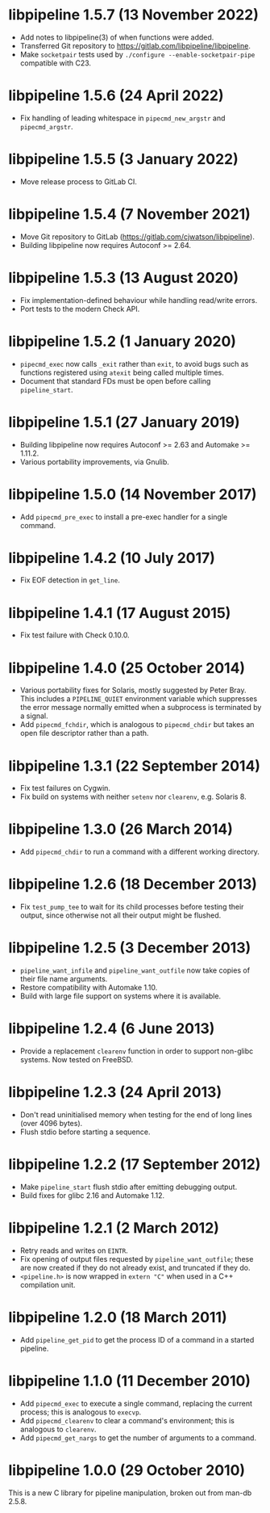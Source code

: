 libpipeline 1.5.7 (13 November 2022)
====================================

 * Add notes to libpipeline(3) of when functions were added.
 * Transferred Git repository to https://gitlab.com/libpipeline/libpipeline.
 * Make `socketpair` tests used by `./configure --enable-socketpair-pipe`
   compatible with C23.

libpipeline 1.5.6 (24 April 2022)
=================================

 * Fix handling of leading whitespace in `pipecmd_new_argstr` and
   `pipecmd_argstr`.

libpipeline 1.5.5 (3 January 2022)
==================================

 * Move release process to GitLab CI.

libpipeline 1.5.4 (7 November 2021)
===================================

 * Move Git repository to GitLab (https://gitlab.com/cjwatson/libpipeline).
 * Building libpipeline now requires Autoconf >= 2.64.

libpipeline 1.5.3 (13 August 2020)
==================================

 * Fix implementation-defined behaviour while handling read/write errors.
 * Port tests to the modern Check API.

libpipeline 1.5.2 (1 January 2020)
==================================

 * `pipecmd_exec` now calls `_exit` rather than `exit`, to avoid bugs such
   as functions registered using `atexit` being called multiple times.
 * Document that standard FDs must be open before calling `pipeline_start`.

libpipeline 1.5.1 (27 January 2019)
===================================

 * Building libpipeline now requires Autoconf >= 2.63 and Automake >=
   1.11.2.
 * Various portability improvements, via Gnulib.

libpipeline 1.5.0 (14 November 2017)
====================================

 * Add `pipecmd_pre_exec` to install a pre-exec handler for a single
   command.

libpipeline 1.4.2 (10 July 2017)
================================

 * Fix EOF detection in `get_line`.

libpipeline 1.4.1 (17 August 2015)
==================================

 * Fix test failure with Check 0.10.0.

libpipeline 1.4.0 (25 October 2014)
===================================

 * Various portability fixes for Solaris, mostly suggested by Peter Bray.
   This includes a `PIPELINE_QUIET` environment variable which suppresses
   the error message normally emitted when a subprocess is terminated by a
   signal.
 * Add `pipecmd_fchdir`, which is analogous to `pipecmd_chdir` but takes an
   open file descriptor rather than a path.

libpipeline 1.3.1 (22 September 2014)
=====================================

 * Fix test failures on Cygwin.
 * Fix build on systems with neither `setenv` nor `clearenv`, e.g. Solaris
   8.

libpipeline 1.3.0 (26 March 2014)
=================================

 * Add `pipecmd_chdir` to run a command with a different working directory.

libpipeline 1.2.6 (18 December 2013)
====================================

 * Fix `test_pump_tee` to wait for its child processes before testing their
   output, since otherwise not all their output might be flushed.

libpipeline 1.2.5 (3 December 2013)
===================================

 * `pipeline_want_infile` and `pipeline_want_outfile` now take copies of
   their file name arguments.
 * Restore compatibility with Automake 1.10.
 * Build with large file support on systems where it is available.

libpipeline 1.2.4 (6 June 2013)
===============================

 * Provide a replacement `clearenv` function in order to support non-glibc
   systems.  Now tested on FreeBSD.

libpipeline 1.2.3 (24 April 2013)
=================================

 * Don't read uninitialised memory when testing for the end of long lines
   (over 4096 bytes).
 * Flush stdio before starting a sequence.

libpipeline 1.2.2 (17 September 2012)
=====================================

 * Make `pipeline_start` flush stdio after emitting debugging output.
 * Build fixes for glibc 2.16 and Automake 1.12.

libpipeline 1.2.1 (2 March 2012)
================================

 * Retry reads and writes on `EINTR`.
 * Fix opening of output files requested by `pipeline_want_outfile`; these
   are now created if they do not already exist, and truncated if they do.
 * `<pipeline.h>` is now wrapped in `extern "C"` when used in a C++
   compilation unit.

libpipeline 1.2.0 (18 March 2011)
=================================

 * Add `pipeline_get_pid` to get the process ID of a command in a started
   pipeline.

libpipeline 1.1.0 (11 December 2010)
====================================

 * Add `pipecmd_exec` to execute a single command, replacing the current
   process; this is analogous to `execvp`.
 * Add `pipecmd_clearenv` to clear a command's environment; this is
   analogous to `clearenv`.
 * Add `pipecmd_get_nargs` to get the number of arguments to a command.

libpipeline 1.0.0 (29 October 2010)
===================================

This is a new C library for pipeline manipulation, broken out from man-db
2.5.8.
